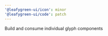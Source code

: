 ```yaml
---
'@leafygreen-ui/icon': minor
'@leafygreen-ui/code': patch
---
```


Build and consume individual glyph components
